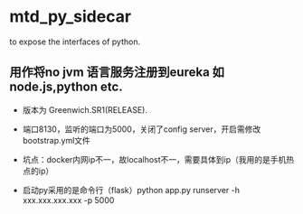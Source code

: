 # mtd_py_sidecar
to expose the interfaces of python. 

## 用作将no jvm 语言服务注册到eureka 如node.js,python etc.

+ 版本为 Greenwich.SR1(RELEASE).

+ 端口8130，监听的端口为5000，关闭了config server，开启需修改bootstrap.yml文件

+ 坑点：docker内网ip不一，故localhost不一，需要具体到ip（我用的是手机热点的ip）

+ 启动py采用的是命令行（flask）python app.py runserver -h xxx.xxx.xxx.xxx -p 5000

 


